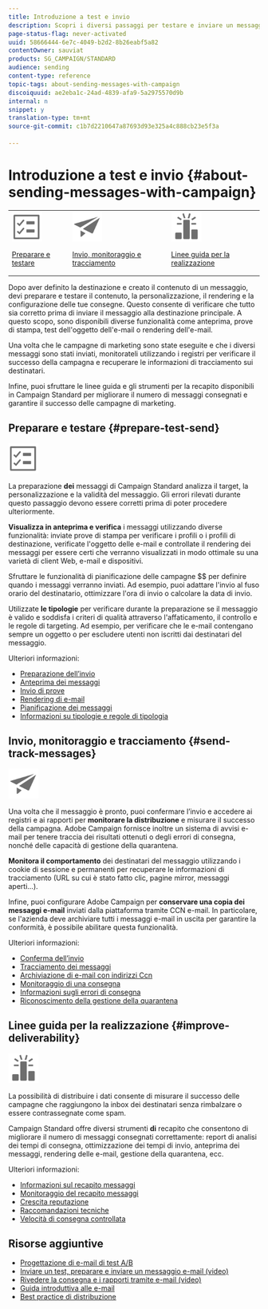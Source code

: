 ```yaml
---
title: Introduzione a test e invio
description: Scopri i diversi passaggi per testare e inviare un messaggio.
page-status-flag: never-activated
uuid: 58666444-6e7c-4049-b2d2-8b26eabf5a82
contentOwner: sauviat
products: SG_CAMPAIGN/STANDARD
audience: sending
content-type: reference
topic-tags: about-sending-messages-with-campaign
discoiquuid: ae2eba1c-24ad-4839-afa9-5a2975570d9b
internal: n
snippet: y
translation-type: tm+mt
source-git-commit: c1b7d2210647a87693d93e325a4c888cb23e5f3a

---
```



# Introduzione a test e invio {#about-sending-messages-with-campaign}

<table>
<tr>
<td><img src="assets/do-not-localize/icon_prepare.svg" width="60px"><p><a href="#prepare-test-send">Preparare e testare</a></p></td>
<td><img src="assets/do-not-localize/icon_send.svg" width="60px"><p><a href="#send-track-messages">Invio, monitoraggio e tracciamento</a></p></td>
<td><img src="assets/do-not-localize/icon_deliverability.svg" width="60px"><p><a href="#improve-deliverability">Linee guida per la realizzazione</a></p></td></tr>
</table>

Dopo aver definito la destinazione e creato il contenuto di un messaggio, devi preparare e testare il contenuto, la personalizzazione, il rendering e la configurazione delle tue consegne. Questo consente di verificare che tutto sia corretto prima di inviare il messaggio alla destinazione principale. A questo scopo, sono disponibili diverse funzionalità come anteprima, prove di stampa, test dell&#39;oggetto dell&#39;e-mail o rendering dell&#39;e-mail.

Una volta che le campagne di marketing sono state eseguite e che i diversi messaggi sono stati inviati, monitorateli utilizzando i registri per verificare il successo della campagna e recuperare le informazioni di tracciamento sui destinatari.

Infine, puoi sfruttare le linee guida e gli strumenti per la recapito disponibili in Campaign Standard per migliorare il numero di messaggi consegnati e garantire il successo delle campagne di marketing.

## Preparare e testare {#prepare-test-send}

<img src="assets/do-not-localize/icon_prepare.svg" width="60px">

La preparazione **dei** messaggi di Campaign Standard analizza il target, la personalizzazione e la validità del messaggio. Gli errori rilevati durante questo passaggio devono essere corretti prima di poter procedere ulteriormente.

**Visualizza in anteprima e verifica** i messaggi utilizzando diverse funzionalità: inviate prove di stampa per verificare i profili o i profili di destinazione, verificate l&#39;oggetto delle e-mail e controllate il rendering dei messaggi per essere certi che verranno visualizzati in modo ottimale su una varietà di client Web, e-mail e dispositivi.

Sfruttare le funzionalità di pianificazione delle campagne $$ per definire quando i messaggi verranno inviati. Ad esempio, puoi adattare l&#39;invio al fuso orario del destinatario, ottimizzare l&#39;ora di invio o calcolare la data di invio.

Utilizzate **le tipologie** per verificare durante la preparazione se il messaggio è valido e soddisfa i criteri di qualità attraverso l&#39;affaticamento, il controllo e le regole di targeting. Ad esempio, per verificare che le e-mail contengano sempre un oggetto o per escludere utenti non iscritti dai destinatari del messaggio.

Ulteriori informazioni:

* [Preparazione dell’invio](../../sending/using/preparing-the-send.md)
* [Anteprima dei messaggi](../../sending/using/previewing-messages.md)
* [Invio di prove](../../sending/using/sending-proofs.md)
* [Rendering di e-mail](../../sending/using/email-rendering.md)
* [Pianificazione dei messaggi](../../sending/using/about-scheduling-messages.md)
* [Informazioni su tipologie e regole di tipologia](../../sending/using/about-typology-rules.md)

## Invio, monitoraggio e tracciamento {#send-track-messages}

<img src="assets/do-not-localize/icon_send.svg"  width="60px">

Una volta che il messaggio è pronto, puoi confermare l’invio e accedere ai registri e ai rapporti per **monitorare la distribuzione** e misurare il successo della campagna. Adobe Campaign fornisce inoltre un sistema di avvisi e-mail per tenere traccia dei risultati ottenuti o degli errori di consegna, nonché delle capacità di gestione della quarantena.

**Monitora il comportamento** dei destinatari del messaggio utilizzando i cookie di sessione e permanenti per recuperare le informazioni di tracciamento (URL su cui è stato fatto clic, pagine mirror, messaggi aperti...).

Infine, puoi configurare Adobe Campaign per **conservare una copia dei messaggi e-mail** inviati dalla piattaforma tramite CCN e-mail. In particolare, se l&#39;azienda deve archiviare tutti i messaggi e-mail in uscita per garantire la conformità, è possibile abilitare questa funzionalità.

Ulteriori informazioni:

* [Conferma dell’invio](../../sending/using/confirming-the-send.md)
* [Tracciamento dei messaggi](../../sending/using/tracking-messages.md)
* [Archiviazione di e-mail con indirizzi Ccn](../../sending/using/archiving.md)
* [Monitoraggio di una consegna](../../sending/using/monitoring-a-delivery.md)
* [Informazioni sugli errori di consegna](../../sending/using/understanding-delivery-failures.md)
* [Riconoscimento della gestione della quarantena](../../sending/using/understanding-quarantine-management.md)

## Linee guida per la realizzazione {#improve-deliverability}

<img src="assets/do-not-localize/icon_deliverability.svg"  width="60px">

La possibilità di distribuire i dati consente di misurare il successo delle campagne che raggiungono la inbox dei destinatari senza rimbalzare o essere contrassegnate come spam.

Campaign Standard offre diversi strumenti **di** recapito che consentono di migliorare il numero di messaggi consegnati correttamente: report di analisi dei tempi di consegna, ottimizzazione dei tempi di invio, anteprima dei messaggi, rendering delle e-mail, gestione della quarantena, ecc.

Ulteriori informazioni:

* [Informazioni sul recapito messaggi](../../sending/using/about-deliverability.md)
* [Monitoraggio del recapito messaggi](../../sending/using/monitor-deliverability.md)
* [Crescita reputazione](../../sending/using/improving-reputation.md)
* [Raccomandazioni tecniche](../../sending/using/technical-recommendations.md)
* [Velocità di consegna controllata](../../reporting/using/delivery-throughput.md)

## Risorse aggiuntive

* [Progettazione di e-mail di test A/B](../../channels/using/designing-an-a-b-test-email.md)
* [Inviare un test, preparare e inviare un messaggio e-mail (video)](https://docs.adobe.com/content/help/en/campaign-standard-learn/tutorials/communication-channels/email/sending-test-preparing-sending-email.html)
* [Rivedere la consegna e i rapporti tramite e-mail (video)](https://docs.adobe.com/content/help/en/campaign-standard-learn/tutorials/communication-channels/email/reviewing-personalized-email-delivery-and-reports.html)
* [Guida introduttiva alle e-mail](https://helpx.adobe.com/campaign/kb/acs-get-started-with-emails.html)
* [Best practice di distribuzione](https://helpx.adobe.com/it/campaign/kb/delivery-best-practices.html)